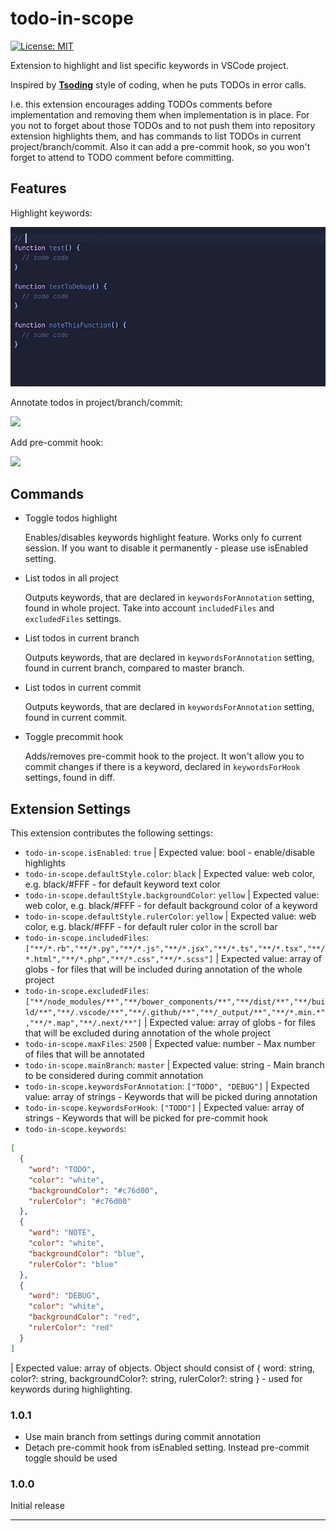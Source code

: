 todo-in-scope
===
[![License: MIT](https://img.shields.io/badge/License-MIT-brightgreen.svg)](https://opensource.org/licenses/MIT)

Extension to highlight and list specific keywords in VSCode project.

Inspired by [**Tsoding**](https://www.youtube.com/c/TsodingDaily) style of coding, when he puts TODOs in error calls.

I.e. this extension encourages adding TODOs comments before implementation and removing them when implementation is in place. For you not to forget about those TODOs and to not push them into repository extension highlights them, and has commands to list TODOs in current project/branch/commit. Also it can add a pre-commit hook, so you won't forget to attend to TODO comment before committing.

## Features

Highlight keywords:

![](./readme_files/highlight_showcase.gif)

Annotate todos in project/branch/commit:

![](./readme_files/annotations_showcase.gif)

Add pre-commit hook:

![](./readme_files/hook_showcase.gif)
## Commands

- Toggle todos highlight
  
  Enables/disables keywords highlight feature. Works only fo current session. If you want to disable it permanently - please use isEnabled setting.
- List todos in all project

  Outputs keywords, that are declared in `keywordsForAnnotation` setting, found in whole project. Take into account `includedFiles` and `excludedFiles` settings.
- List todos in current branch

  Outputs keywords, that are declared in `keywordsForAnnotation` setting, found in current branch, compared to master branch.
- List todos in current commit

  Outputs keywords, that are declared in `keywordsForAnnotation` setting, found in current commit.
- Toggle precommit hook

  Adds/removes pre-commit hook to the project. It won't allow you to commit changes if there is a keyword, declared in `keywordsForHook` settings, found in diff.

## Extension Settings

This extension contributes the following settings:

* `todo-in-scope.isEnabled`: `true` | Expected value: bool - enable/disable highlights
* `todo-in-scope.defaultStyle.color`: `black` | Expected value: web color, e.g. black/#FFF - for default keyword text color
* `todo-in-scope.defaultStyle.backgroundColor`: `yellow` | Expected value: web color, e.g. black/#FFF - for default background color of a keyword
* `todo-in-scope.defaultStyle.rulerColor`: `yellow` | Expected value: web color, e.g. black/#FFF - for default ruler color in the scroll bar
* `todo-in-scope.includedFiles`: `["**/*.rb","**/*.py","**/*.js","**/*.jsx","**/*.ts","**/*.tsx","**/*.html","**/*.php","**/*.css","**/*.scss"]` | Expected value: array of globs - for files that will be included during annotation of the whole project
* `todo-in-scope.excludedFiles`: `["**/node_modules/**","**/bower_components/**","**/dist/**","**/build/**","**/.vscode/**","**/.github/**","**/_output/**","**/*.min.*","**/*.map","**/.next/**"]` | Expected value: array of globs - for files that will be excluded during annotation of the whole project
* `todo-in-scope.maxFiles`: `2500` | Expected value: number - Max number of files that will be annotated
* `todo-in-scope.mainBranch`: `master` | Expected value: string - Main branch to be considered during commit annotation
* `todo-in-scope.keywordsForAnnotation`: `["TODO", "DEBUG"]` | Expected value: array of strings - Keywords that will be picked during annotation
* `todo-in-scope.keywordsForHook`: `["TODO"]` | Expected value: array of strings - Keywords that will be picked for pre-commit hook
* `todo-in-scope.keywords`:
```json
[
  {
    "word": "TODO",
    "color": "white",
    "backgroundColor": "#c76d00",
    "rulerColor": "#c76d00"
  },
  {
    "word": "NOTE",
    "color": "white",
    "backgroundColor": "blue",
    "rulerColor": "blue"
  },
  {
    "word": "DEBUG",
    "color": "white",
    "backgroundColor": "red",
    "rulerColor": "red"
  }
]
```
| Expected value: array of objects. Object should consist of { word: string, color?: string, backgroundColor?: string, rulerColor?: string } - used for keywords during highlighting.

### 1.0.1

- Use main branch from settings during commit annotation
- Detach pre-commit hook from isEnabled setting. Instead pre-commit toggle should be used
### 1.0.0

Initial release

-----------------------------------------------------------------------------------------------------------